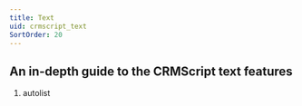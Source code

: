 ```yaml
---
title: Text
uid: crmscript_text
SortOrder: 20
---
```


## An in-depth guide to the CRMScript text features

1. autolist